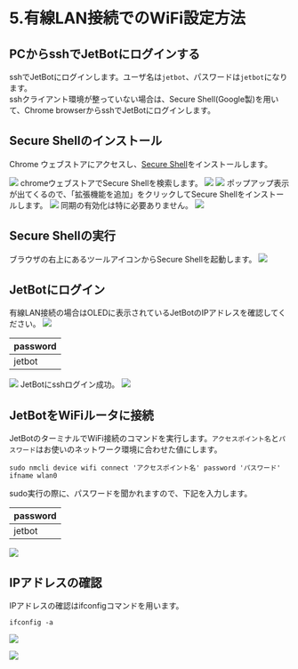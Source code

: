 # 5.有線LAN接続でのWiFi設定方法

## PCからsshでJetBotにログインする

sshでJetBotにログインします。ユーザ名は`jetbot`、パスワードは`jetbot`になります。  
sshクライアント環境が整っていない場合は、Secure Shell(Google製)を用いて、Chrome browserからsshでJetBotにログインします。　

## Secure Shellのインストール

Chrome ウェブストアにアクセスし、[Secure Shell](https://chrome.google.com/webstore/detail/secure-shell/iodihamcpbpeioajjeobimgagajmlibd?hl=ja&)をインストールします。

![](./img/ssh001.png)
chromeウェブストアでSecure Shellを検索します。
![](./img/ssh002.png)
![](./img/ssh003.png)
ポップアップ表示が出てくるので、「拡張機能を追加」をクリックしてSecure Shellをインストールします。
![](./img/ssh004.png)
同期の有効化は特に必要ありません。
![](./img/ssh005.png)

## Secure Shellの実行
ブラウザの右上にあるツールアイコンからSecure Shellを起動します。
![](./img/ssh006.png)
## JetBotにログイン
有線LAN接続の場合はOLEDに表示されているJetBotのIPアドレスを確認してください。
![](./img/ssh007.png)

|password|
|:-|
|jetbot|

![](./img/ssh008.png)
JetBotにsshログイン成功。
![](./img/ssh009.png)

## JetBotをWiFiルータに接続

JetBotのターミナルでWiFi接続のコマンドを実行します。``アクセスポイント名``と``パスワード``はお使いのネットワーク環境に合わせた値にします。

```
sudo nmcli device wifi connect 'アクセスポイント名' password 'パスワード' ifname wlan0
```

sudo実行の際に、パスワードを聞かれますので、下記を入力します。

|password|
|:--|
|jetbot|

![](./img/ssh010.png)

## IPアドレスの確認

IPアドレスの確認はifconfigコマンドを用います。

```
ifconfig -a
```

![](./img/ssh011.png)

![](./img/ssh012.png)
